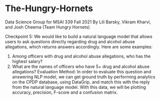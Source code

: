 # The-Hungry-Hornets
Data Science Group for MSAI 339 Fall 2021
By Lili Barsky, Vikram Kharvi, and Josh Cheema (Team
Hungry Hornets)

Checkpoint 5:
We would like to build a natural language model that allows users to ask questions directly regarding drug and alcohol abuse allegations, which returns answers accordingly. Here are some examples:
1. Among officers with drug and alcohol abuse allegations, who has the highest salary?
2. What are the names of officers who have 5+ drug and alcohol abuse allegations? Evaluation Method: In order to evaluate this question and answering NLP model, we can get ground truth by performing analytics on the CPDP database, using DataGrip, and match this with the reply from the natural language model. With this data, we will be plotting accuracy, precision, F-score and a confusion matrix.
